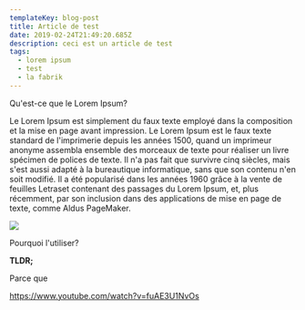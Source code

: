 ```yaml
---
templateKey: blog-post
title: Article de test
date: 2019-02-24T21:49:20.685Z
description: ceci est un article de test
tags:
  - lorem ipsum
  - test
  - la fabrik
---
```

Qu'est-ce que le Lorem Ipsum?

Le Lorem Ipsum est simplement du faux texte employé dans la composition et la mise en page avant impression. Le Lorem Ipsum est le faux texte standard de l'imprimerie depuis les années 1500, quand un imprimeur anonyme assembla ensemble des morceaux de texte pour réaliser un livre spécimen de polices de texte. Il n'a pas fait que survivre cinq siècles, mais s'est aussi adapté à la bureautique informatique, sans que son contenu n'en soit modifié. Il a été popularisé dans les années 1960 grâce à la vente de feuilles Letraset contenant des passages du Lorem Ipsum, et, plus récemment, par son inclusion dans des applications de mise en page de texte, comme Aldus PageMaker.

![](/img/2016-concert-december-31-3867.jpg)

Pourquoi l'utiliser?

**TLDR;**

Parce que

<https://www.youtube.com/watch?v=fuAE3U1NvOs>
